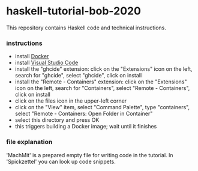 # haskell-tutorial-bob-2020
This repository contains Haskell code and technical instructions.

### instructions

- install [Docker](https://www.docker.com/)
- install [Visual Studio Code](https://code.visualstudio.com/download)
- install the "ghcide" extension: click on the
  "Extensions" icon on the left, search for "ghcide", select
  "ghcide", click on install
- install the "Remote - Containers" extension: click on the
  "Extensions" icon on the left, search for "Containers", select
  "Remote - Containers", click  on install
- click on the files icon in the upper-left corner
- click on the "View" item, select "Command Palette", type
  "containers", select "Remote - Containers: Open Folder in Container"
- select this directory and press OK
- this triggers building a Docker image; wait until it finishes

### file explanation
'MachMit' is a prepared empty file for writing code in the tutorial. In 'Spickzettel' you can look up code snippets.
